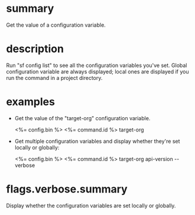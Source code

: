 # summary
  
Get the value of a configuration variable.

# description

Run "sf config list" to see all the configuration variables you've set. Global configuration variable are always displayed; local ones are displayed if you run the command in a project directory.

# examples

- Get the value of the "target-org" configuration variable.

  <%= config.bin %> <%= command.id %> target-org 

- Get multiple configuration variables and display whether they're set locally or globally:

  <%= config.bin %> <%= command.id %> target-org api-version --verbose

# flags.verbose.summary

Display whether the configuration variables are set locally or globally.
